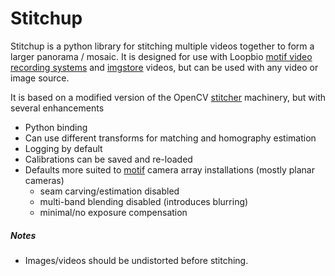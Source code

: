 # Stitchup

Stitchup is a python library for stitching multiple videos together to form a larger panorama / mosaic. It is designed for use with Loopbio [motif video recording systems](http://loopbio.com/recording/) and [imgstore](https://github.com/loopbio/imgstore) videos, but can be used with any video or image source.

It is based on a modified version of the OpenCV [stitcher](https://docs.opencv.org/3.4.3/d2/d8d/classcv_1_1Stitcher.html) machinery, but with several enhancements

 * Python binding
 * Can use different transforms for matching and homography estimation
 * Logging by default
 * Calibrations can be saved and re-loaded
 * Defaults more suited to [motif](http://loopbio.com/recording/) camera array installations (mostly planar cameras)
   * seam carving/estimation disabled
   * multi-band blending disabled (introduces blurring)
   * minimal/no exposure compensation

##### Notes

* Images/videos should be undistorted before stitching.

